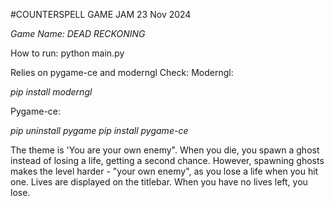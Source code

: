 #COUNTERSPELL GAME JAM 23 Nov 2024

*Game Name: DEAD RECKONING*

How to run:
python main.py

Relies on pygame-ce and moderngl
Check:
Moderngl:

*pip install moderngl*

Pygame-ce:

*pip uninstall pygame
pip install pygame-ce*

The theme is 'You are your own enemy". When you die, you spawn a ghost instead of losing a life, getting a second chance. However, spawning ghosts makes the level harder - "your own enemy", as you lose a life when you hit one. Lives are displayed on the titlebar. When you have no lives left, you lose.
